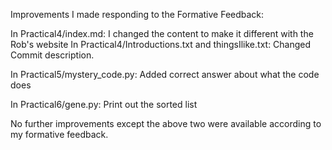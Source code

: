 Improvements I made responding to the Formative Feedback:

In Practical4/index.md: I changed the content to make it different with the Rob's website
In Practical4/Introductions.txt and thingsIlike.txt: Changed Commit description.

In Practical5/mystery_code.py: Added correct answer about what the code does

In Practical6/gene.py: Print out the sorted list

No further improvements except the above two were available according to my formative feedback.
